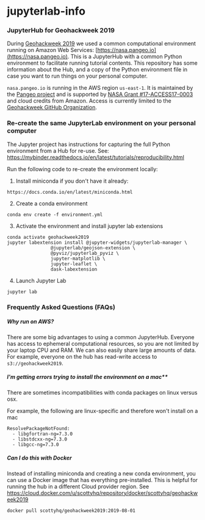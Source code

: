 # jupyterlab-info

### JupyterHub for Geohackweek 2019

During [Geohackweek 2019](https://geohackweek.github.io) we used a common computational environment running on Amazon Web Services: [https://nasa.pangeo.io](https://nasa.pangeo.io). This is a JupyterHub with a common Python environment to facilitate running tutorial contents. This repository has some information about the Hub, and a copy of the Python environment file in case you want to run things on your personal computer.

`nasa.pangeo.io` is running in the AWS region `us-east-1`. It is maintained by the [Pangeo project](http://pangeo.io) and is supported by [NASA Grant #17-ACCESS17-0003](https://github.com/pangeo-data/nasa-access-17) and cloud credits from Amazon. Access is currently limited to the [Geohackweek GitHub Organization](https://github.com/geohackweek). 


### Re-create the same JupyterLab environment on your personal computer

The Jupyter project has instructions for capturing the full Python environment from a Hub for re-use. See: https://mybinder.readthedocs.io/en/latest/tutorials/reproducibility.html

Run the following code to re-create the environment locally:

1) Install miniconda if you don't have it already:
```
https://docs.conda.io/en/latest/miniconda.html
```

2) Create a conda environment
```
conda env create -f environment.yml
```

3) Activate the environment and install jupyter lab extensions
```
conda activate geohackweek2019
jupyter labextension install @jupyter-widgets/jupyterlab-manager \
				@jupyterlab/geojson-extension \
				@pyviz/jupyterlab_pyviz \
				jupyter-matplotlib \
				jupyter-leaflet \
				dask-labextension
```

4) Launch Jupyter Lab
```
jupyter lab
```

### Frequently Asked Questions (FAQs)

##### Why run on AWS? 

There are some big advantages to using a common JupyterHub. Everyone has access to ephemeral computational resources, so you are not limited by your laptop CPU and RAM. We can also easily share large amounts of data. For example, everyone on the hub has read-write access to `s3://geohackweek2019`. 

##### I'm getting errors trying to install the environment on a mac**

There are sometimes incompatibilities with conda packages on linux versus osx. 

For example, the following are linux-specific and therefore won't install on a mac
```
ResolvePackageNotFound:
  - libgfortran-ng=7.3.0
  - libstdcxx-ng=7.3.0
  - libgcc-ng=7.3.0
```

##### Can I do this with Docker

Instead of installing miniconda and creating a new conda environment, you can use a Docker image that has everything pre-installed. This is helpful for running the hub in a different Cloud provider region. See https://cloud.docker.com/u/scottyhq/repository/docker/scottyhq/geohackweek2019

`docker pull scottyhq/geohackweek2019:2019-08-01`


